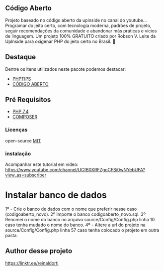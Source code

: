 
## Código Aberto
Projeto baseado no código aberto da upinside no canal do youtube...
Programar do jeito certo, com tecnologia moderna, padrões de projeto, seguir recomendações da comunidade e abandonar más práticas e vícios de linguagem.
Um projeto 100% GRATUITO criado por Robson V. Leite da UpInside para oxigenar PHP do jeito certo no Brasil. 🐘

## Destaque
Dentre os itens utilizados neste pacote podemos destacar:
* [PHPTIPS](https://www.youtube.com/watch?v=Zl1ZgfM9rSQ&list=PLi_gvjv-JgXqsmCAOrueT1-4JrnMW8_Gg)
* [CÓDIGO ABERTO](https://www.youtube.com/watch?v=TVK3sJi1GQE&list=PLi_gvjv-JgXpyYOJA-8TDQ0BLLugiX4jO)

## Pré Requisitos
* [PHP 7.4](https://www.php.net/downloads.php)
* [COMPOSER](https://getcomposer.org/)

### Licenças
open-source [MIT](http://opensource.org/licenses/MIT)<br/>

### instalação
Acompanhar este tutorial em vídeo:
https://www.youtube.com/channel/UCfB0XRFZgoCFSi0wNYebUFA?view_as=subscriber

# Instalar banco de dados
1º - Crie o banco de dados com o nome que preferir nesse caso (codigoaberto_novo).
2º Importe o banco codigoaberto_novo.sql.
3º Renomei o nome do banco no arquivo source/Config/Config.php linha 10 caso tenha mudado o nome do banco.
4º - Altere a url do projeto na source/Config/Config.php linha 57 caso tenha colocado o projeto em outra pasta.

## Author desse projeto
https://linktr.ee/reinaldorti